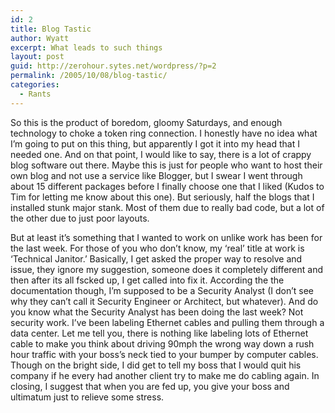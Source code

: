 ```yaml
---
id: 2
title: Blog Tastic
author: Wyatt
excerpt: What leads to such things
layout: post
guid: http://zerohour.sytes.net/wordpress/?p=2
permalink: /2005/10/08/blog-tastic/
categories:
  - Rants
---
```

So this is the product of boredom, gloomy Saturdays, and enough technology to choke a token ring connection. I honestly have no idea what I&#8217;m going to put on this thing, but apparently I got it into my head that I needed one. And on that point, I would like to say, there is a lot of crappy blog software out there. Maybe this is just for people who want to host their own blog and not use a service like Blogger, but I swear I went through about 15 different packages before I finally choose one that I liked (Kudos to Tim for letting me know about this one). But seriously, half the blogs that I installed stunk major stank. Most of them due to really bad code, but a lot of the other due to just poor layouts.

But at least it&#8217;s something that I wanted to work on unlike work has been for the last week. For those of you who don&#8217;t know, my &#8216;real&#8217; title at work is &#8216;Technical Janitor.&#8217; Basically, I get asked the proper way to resolve and issue, they ignore my suggestion, someone does it completely different and then after its all fscked up, I get called into fix it. According the the documentation though, I&#8217;m supposed to be a Security Analyst (I don&#8217;t see why they can&#8217;t call it Security Engineer or Architect, but whatever). And do you know what the Security Analyst has been doing the last week? Not security work. I&#8217;ve been labeling Ethernet cables and pulling them through a data center. Let me tell you, there is nothing like labeling lots of Ethernet cable to make you think about driving 90mph the wrong way down a rush hour traffic with your boss&#8217;s neck tied to your bumper by computer cables. Though on the bright side, I did get to tell my boss that I would quit his company if he every had another client try to make me do cabling again. In closing, I suggest that when you are fed up, you give your boss and ultimatum just to relieve some stress.